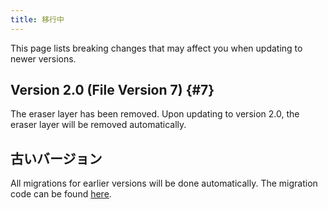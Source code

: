 ```yaml
---
title: 移行中
---
```


This page lists breaking changes that may affect you when updating to newer versions.

## Version 2.0 (File Version 7) {#7}

The eraser layer has been removed. Upon updating to version 2.0, the eraser layer will be removed automatically.

## 古いバージョン

All migrations for earlier versions will be done automatically.
The migration code can be found [here](https://github.com/LinwoodDev/Butterfly/blob/95825da4ebbf9ded392c863da577666dbcdda45c/app/lib/models/converter.dart#L17).
